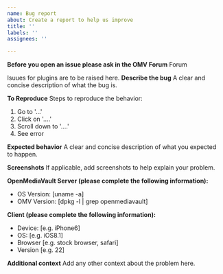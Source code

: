 ```yaml
---
name: Bug report
about: Create a report to help us improve
title: ''
labels: ''
assignees: ''

---
```

**Before you open an issue please ask in the OMV Forum**
Forum 

Isuues for plugins are to be raised  here. 
**Describe the bug**
A clear and concise description of what the bug is.

**To Reproduce**
Steps to reproduce the behavior:
1. Go to '...'
2. Click on '....'
3. Scroll down to '....'
4. See error

**Expected behavior**
A clear and concise description of what you expected to happen.

**Screenshots**
If applicable, add screenshots to help explain your problem.

**OpenMediaVault Server (please complete the following information):**
 - OS Version: [uname -a]
 - OMV Version: [dpkg -l | grep openmediavault]

**Client (please complete the following information):**
 - Device: [e.g. iPhone6]
 - OS: [e.g. iOS8.1]
 - Browser [e.g. stock browser, safari]
 - Version [e.g. 22]

**Additional context**
Add any other context about the problem here.
